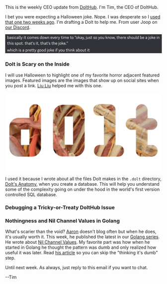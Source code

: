 This is the weekly CEO update from [DoltHub](https://www.dolthub.com/). I'm Tim, the CEO of DoltHub. 

I bet you were expecting a Halloween joke. Nope. I was desperate so I [used that one two weeks ago](https://github.com/dolthub/weekly-updates/blob/main/emails/2024-10-18.md). I'm drafting a Dolt to help me. From user Joop on [our Discord](https://discord.gg/gqr7K4VNKe).

[![Joop Joke](../images/joop-joke.png)](https://discord.gg/gqr7K4VNKe)

### Dolt is Scary on the Inside

I will use Halloween to highlight one of my favorite horror adjacent featured images. Featured images are the images that show up on social sites when you post a link. [Liu Liu](https://www.dolthub.com/team#aaron) helped me with this one. 

[![Dolt Anatomy](../images/dolt-anatomy.png)](https://www.dolthub.com/blog/2024-10-28-dolt-anatomy/)

I used it because I wrote about all the files Dolt makes in the `.dolt` directory, [Dolt's Anatomy](https://www.dolthub.com/blog/2024-10-28-dolt-anatomy/), when you create a database. This will help you understand some of the complexity going on under the hood in the world's first version controlled SQL database.

### Debugging a Tricky-or-Treaty DoltHub Issue 



### Nothingness and Nil Channel Values in Golang

What's scarier than the void? [Aaron](https://www.dolthub.com/team#aaron) doesn't blog often but when he does, it's usually worth it. This week, he published the latest in our [Golang series](https://www.dolthub.com/blog/?q=golang). He wrote about [Nil Channel Values](https://www.dolthub.com/blog/2024-10-25-go-nil-channels-pattern/). My favorite part was how when he started in Golang he thought the pattern was dumb and only realized how useful it was later. Read [his article](https://www.dolthub.com/blog/2024-10-25-go-nil-channels-pattern/) so you can skip the "thinking it's dumb" step.

Until next week. As always, just reply to this email if you want to chat.

--Tim
